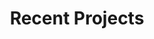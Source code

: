 ---
layout: project-index
title: Recent Projects
excerpt: "A few of my recent web, software and design projects."
---
